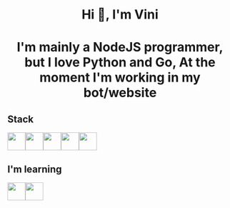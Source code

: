 # <h1 align="center">Hi 👋, I'm Vini</h1>

# <p align="center">I'm mainly a NodeJS programmer, but I love Python and Go, At the moment I'm working in my bot/website</p>

## Stack
<img src="https://cdn.jsdelivr.net/gh/devicons/devicon/icons/typescript/typescript-original.svg" width=40 height=40/><img src="https://cdn.jsdelivr.net/gh/devicons/devicon/icons/go/go-original.svg" width=40 height=40/><img src="https://cdn.jsdelivr.net/gh/devicons/devicon/icons/python/python-original.svg" width=40 height=40/><img src="https://cdn.jsdelivr.net/gh/devicons/devicon/icons/mysql/mysql-original.svg" width=40 height=40/><img src="https://cdn.jsdelivr.net/gh/devicons/devicon/icons/react/react-original.svg" width=40 height=40/>

## I'm learning
<img src="https://cdn.jsdelivr.net/gh/devicons/devicon/icons/cplusplus/cplusplus-original.svg" width=40 height=40/><img src="https://cdn.jsdelivr.net/gh/devicons/devicon/icons/rust/rust-original.svg" width=40 height=40/>
